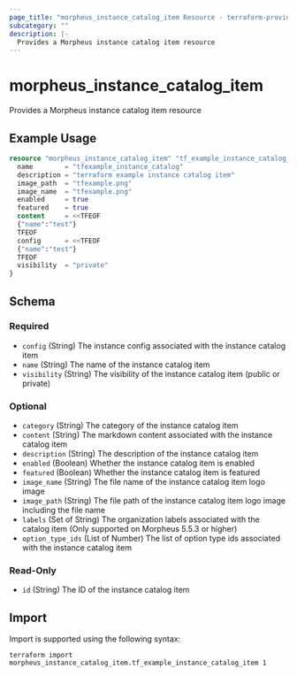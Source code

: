 ```yaml
---
page_title: "morpheus_instance_catalog_item Resource - terraform-provider-morpheus"
subcategory: ""
description: |-
  Provides a Morpheus instance catalog item resource
---
```


# morpheus_instance_catalog_item

Provides a Morpheus instance catalog item resource

## Example Usage

```terraform
resource "morpheus_instance_catalog_item" "tf_example_instance_catalog_item" {
  name        = "tfexample_instance_catalog"
  description = "terraform example instance catalog item"
  image_path  = "tfexample.png"
  image_name  = "tfexample.png"
  enabled     = true
  featured    = true
  content     = <<TFEOF
  {"name":"test"}
  TFEOF
  config      = <<TFEOF
  {"name":"test"}
  TFEOF
  visibility  = "private"
}
```

<!-- schema generated by tfplugindocs -->
## Schema

### Required

- `config` (String) The instance config associated with the instance catalog item
- `name` (String) The name of the instance catalog item
- `visibility` (String) The visibility of the instance catalog item (public or private)

### Optional

- `category` (String) The category of the instance catalog item
- `content` (String) The markdown content associated with the instance catalog item
- `description` (String) The description of the instance catalog item
- `enabled` (Boolean) Whether the instance catalog item is enabled
- `featured` (Boolean) Whether the instance catalog item is featured
- `image_name` (String) The file name of the instance catalog item logo image
- `image_path` (String) The file path of the instance catalog item logo image including the file name
- `labels` (Set of String) The organization labels associated with the catalog item (Only supported on Morpheus 5.5.3 or higher)
- `option_type_ids` (List of Number) The list of option type ids associated with the instance catalog item

### Read-Only

- `id` (String) The ID of the instance catalog item

## Import

Import is supported using the following syntax:

```shell
terraform import morpheus_instance_catalog_item.tf_example_instance_catalog_item 1
```
